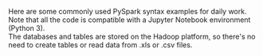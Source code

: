 Here are some commonly used PySpark syntax examples for daily work. Note that all the code is compatible with a Jupyter Notebook environment (Python 3).<br>
The databases and tables are stored on the Hadoop platform, so there's no need to create tables or read data from .xls or .csv files.


